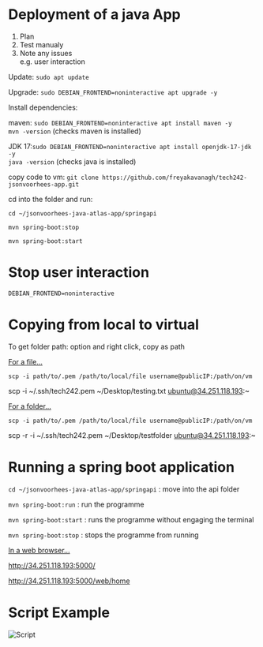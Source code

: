 # Deployment of a java App

1. Plan
2. Test manualy
3. Note any issues<br>
e.g. user interaction

Update: ```sudo apt update```

Upgrade: ```sudo DEBIAN_FRONTEND=noninteractive apt upgrade -y```

Install dependencies:

maven: ```sudo DEBIAN_FRONTEND=noninteractive apt install maven -y```<br>
```mvn -version``` (checks maven is installed)

JDK 17:```sudo DEBIAN_FRONTEND=noninteractive apt install openjdk-17-jdk -y```<br>
```java -version``` (checks java is installed)

copy code to vm: ```git clone https://github.com/freyakavanagh/tech242-jsonvoorhees-app.git```

cd into the folder and run: 

```cd ~/jsonvoorhees-java-atlas-app/springapi```

```mvn spring-boot:stop```

```mvn spring-boot:start```

# Stop user interaction

```DEBIAN_FRONTEND=noninteractive``` 

# Copying from local to virtual

To get folder path: option and right click, copy as path

<u>For a file...</u>

```scp -i path/to/.pem /path/to/local/file username@publicIP:/path/on/vm```

scp -i ~/.ssh/tech242.pem ~/Desktop/testing.txt ubuntu@34.251.118.193:~

<u>For a folder...</u>

```scp -i path/to/.pem /path/to/local/file username@publicIP:/path/on/vm```

scp -r -i ~/.ssh/tech242.pem ~/Desktop/testfolder ubuntu@34.251.118.193:~

# Running a spring boot application

```cd ~/jsonvoorhees-java-atlas-app/springapi``` : move into the api folder

```mvn spring-boot:run``` : run the programme

```mvn spring-boot:start``` : runs the programme without engaging the terminal

```mvn spring-boot:stop``` : stops the programme from running

<u>In a web browser...</u>

http://34.251.118.193:5000/

http://34.251.118.193:5000/web/home

# Script Example

![Script](../ReadMeImages/scriptimage.png)

